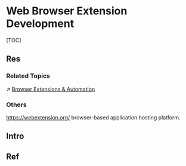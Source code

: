 # Web Browser Extension Development

[TOC]



## Res
### Related Topics
↗ [Browser Extensions & Automation](../../../🔑%20CS%20Core/🧰%20Generic%20Tools%20&%20Projects/🔍%20Web%20Browsers%20&%20Searching/Browser%20Extensions%20&%20Automation.md)


### Others
https://webextension.org/
browser-based application hosting platform. 



## Intro



## Ref
